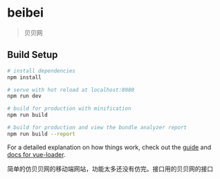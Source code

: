 # beibei

> 贝贝网

## Build Setup

``` bash
# install dependencies
npm install

# serve with hot reload at localhost:8080
npm run dev

# build for production with minification
npm run build

# build for production and view the bundle analyzer report
npm run build --report
```

For a detailed explanation on how things work, check out the [guide](http://vuejs-templates.github.io/webpack/) and [docs for vue-loader](http://vuejs.github.io/vue-loader).

简单的仿贝贝网的移动端网站，功能太多还没有仿完。接口用的贝贝网的接口
